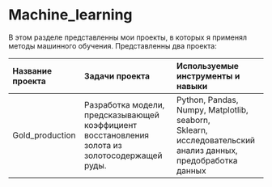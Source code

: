 # Machine_learning
В этом разделе представленны мои проекты, в которых я применял методы машинного обучения.
Представленны два проекта:  
  
| Название проекта | Задачи проекта | Используемые инструменты и навыки |
|:---|:---|:---|
| Gold_production | Разработка модели, предсказывающей коэффициент <br> восстановления золота из золотосодержащей руды. | Python, Pandas, Numpy, Matplotlib, seaborn, <br> Sklearn, исследовательский анализ данных, <br> предобработка данных |
